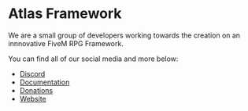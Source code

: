 # Atlas Framework
We are a small group of developers working towards the creation on an innnovative FiveM RPG Framework.

You can find all of our social media and more below:
- [Discord](https://discord.gg/ffz84zfaXF)
- [Documentation](https://atlasfw.live/documentation)
- [Donations](https://ko-fi.com/atlasframework)
- [Website](https://atlasfw.live/)

